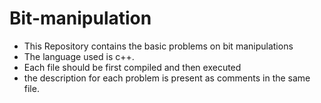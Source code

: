# Bit-manipulation
* This Repository contains the basic problems on bit manipulations
* The language used is c++.
* Each file should be first compiled and then executed
* the description for each problem is present as comments in the same file.
